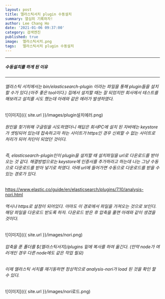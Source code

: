 ```yaml
---
layout: post
title: 엘라스틱서치 plugin 수동설치
summary: 열심히 기록하자!
author: Lee Chang Ho
date: '2021-01-06 09:37:00'
category: 검색엔진
published: true
image:  엘라스틱서치.png
tags:   엘라스틱서치 plugin 수동설치
---
```


 ---
##### 수동설치를 하게 된 이유
 ---

###### 엘라스틱 서치에서는 bin/elasticsearch-plugin 이라는 파일을 통해 plugin들을 설치할 수가 있다.(아주 좋은 tool이다.) 집에서 설치할 때는 잘 되었지만 회사에서 테스트를 해보려고 설치를 시도 했는데 아래와 같은 에러가 발생하였다.  
![이미지]({{ site.url }}/images/plugin설치에러.png)

###### 원인을 찾기위해 구글링을 시도하였더니 해답은 회사PC에 설치 된 자바에는 keystore가 셋팅되어 있는데 접속하고자 하는 사이트가 https인 경우 신뢰할 수 없는 사이트로 처리가 되어 차단이 되었던 것이다.  
###### 즉, elasticsearch-plugin인이  plugin을 설치할 때 설치파일을 url로 다운로드를 받아오는 것 같다.  해결방법으로는 keystore에 인증서를 추가하라고 하는데 나는 그냥 수동으로 다운로드를 받아 넣기로 하였다.  아래 url에 들어가면 수동으로 다운로드를 받을 수 있는 경로가 있다.   
https://www.elastic.co/guide/en/elasticsearch/plugins/7.10/analysis-nori.html  
###### 역시나 https로 설정이 되어있다. 아마도 이 경로에서 파일을 가져오는 것으로 보인다.  해당 파일을 다운로드 받도록 하자.  다운로드 받은 후 압축을 풀면 아래와 같이 생겼을 것이다.  
![이미지]({{ site.url }}/images/nori.png)

###### 압축을 푼 폴더를 ${엘라스틱서치}/plugins 밑에 복사를 하여 옮긴다. (만약 node가 여러개인 경우 다른 node에도 같은 작업 필요)  
###### 이제 엘라스틱 서치를 재기동하면 정상적으로 analysis-nori가 load 된 것을 확인 할 수 있다.  
![이미지]({{ site.url }}/images/nori로드.png)

<!--stackedit_data:
eyJoaXN0b3J5IjpbMTM2ODgwNjY1OSwxOTkzMDc5NTE1LC0xMz
YyNDY3NDQ0LC0xNzA2NDI4MDMxLDk1MzMwMDI5MCwtNDUwNTYz
NjkzLDIxNDIyODQ2MTRdfQ==
-->
